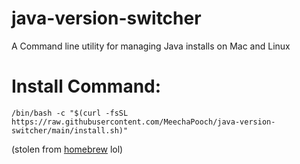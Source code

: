 # java-version-switcher
A Command line utility for managing Java installs on Mac and Linux

# Install Command:

`/bin/bash -c "$(curl -fsSL https://raw.githubusercontent.com/MeechaPooch/java-version-switcher/main/install.sh)"`

(stolen from [homebrew](https://brew.sh/) lol)